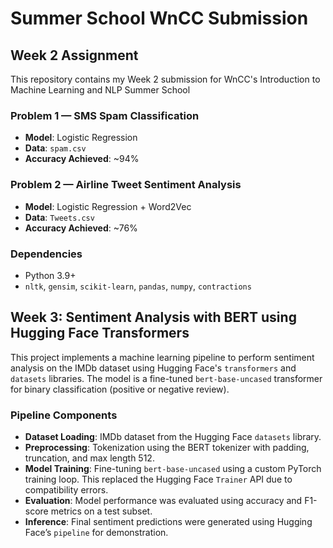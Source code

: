 # Summer School WnCC Submission

## Week 2 Assignment

This repository contains my Week 2 submission for WnCC's Introduction to Machine Learning and NLP Summer School

###  Problem 1 — SMS Spam Classification
- **Model**: Logistic Regression
- **Data**: `spam.csv`
- **Accuracy Achieved**: ~94%

###  Problem 2 — Airline Tweet Sentiment Analysis
- **Model**: Logistic Regression + Word2Vec
- **Data**: `Tweets.csv`
- **Accuracy Achieved**: ~76%

### Dependencies
- Python 3.9+
- `nltk`, `gensim`, `scikit-learn`, `pandas`, `numpy`, `contractions`


## Week 3: Sentiment Analysis with BERT using Hugging Face Transformers

This project implements a machine learning pipeline to perform sentiment analysis on the IMDb dataset using Hugging Face's `transformers` and `datasets` libraries. The model is a fine-tuned `bert-base-uncased` transformer for binary classification (positive or negative review).

### Pipeline Components

- **Dataset Loading**: IMDb dataset from the Hugging Face `datasets` library.
- **Preprocessing**: Tokenization using the BERT tokenizer with padding, truncation, and max length 512.
- **Model Training**: Fine-tuning `bert-base-uncased` using a custom PyTorch training loop. This replaced the Hugging Face `Trainer` API due to compatibility errors.
- **Evaluation**: Model performance was evaluated using accuracy and F1-score metrics on a test subset.
- **Inference**: Final sentiment predictions were generated using Hugging Face’s `pipeline` for demonstration.

